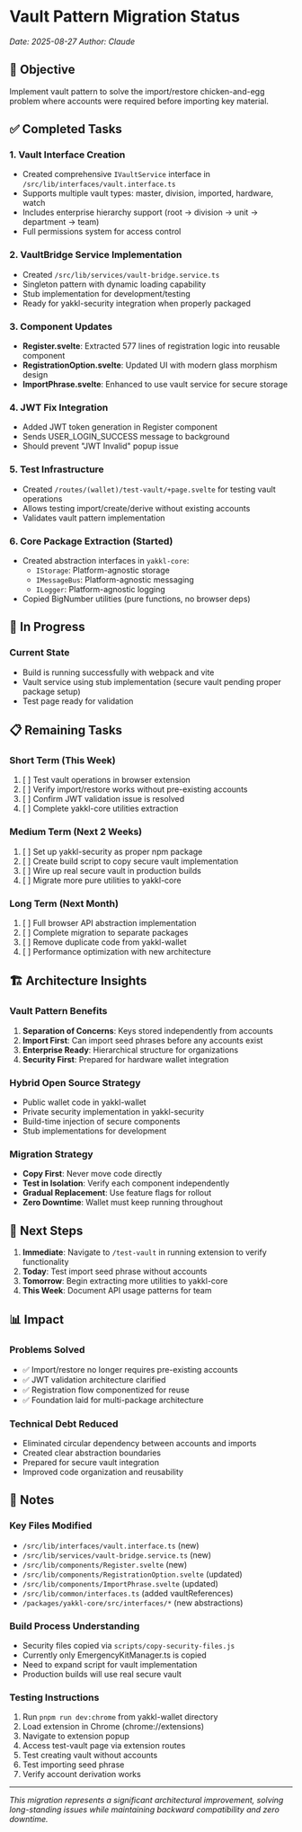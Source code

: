 # Vault Pattern Migration Status
*Date: 2025-08-27*
*Author: Claude*

## 🎯 Objective
Implement vault pattern to solve the import/restore chicken-and-egg problem where accounts were required before importing key material.

## ✅ Completed Tasks

### 1. Vault Interface Creation
- Created comprehensive `IVaultService` interface in `/src/lib/interfaces/vault.interface.ts`
- Supports multiple vault types: master, division, imported, hardware, watch
- Includes enterprise hierarchy support (root → division → unit → department → team)
- Full permissions system for access control

### 2. VaultBridge Service Implementation
- Created `/src/lib/services/vault-bridge.service.ts`
- Singleton pattern with dynamic loading capability
- Stub implementation for development/testing
- Ready for yakkl-security integration when properly packaged

### 3. Component Updates
- **Register.svelte**: Extracted 577 lines of registration logic into reusable component
- **RegistrationOption.svelte**: Updated UI with modern glass morphism design
- **ImportPhrase.svelte**: Enhanced to use vault service for secure storage

### 4. JWT Fix Integration
- Added JWT token generation in Register component
- Sends USER_LOGIN_SUCCESS message to background
- Should prevent "JWT Invalid" popup issue

### 5. Test Infrastructure
- Created `/routes/(wallet)/test-vault/+page.svelte` for testing vault operations
- Allows testing import/create/derive without existing accounts
- Validates vault pattern implementation

### 6. Core Package Extraction (Started)
- Created abstraction interfaces in `yakkl-core`:
  - `IStorage`: Platform-agnostic storage
  - `IMessageBus`: Platform-agnostic messaging  
  - `ILogger`: Platform-agnostic logging
- Copied BigNumber utilities (pure functions, no browser deps)

## 🔄 In Progress

### Current State
- Build is running successfully with webpack and vite
- Vault service using stub implementation (secure vault pending proper package setup)
- Test page ready for validation

## 📋 Remaining Tasks

### Short Term (This Week)
1. [ ] Test vault operations in browser extension
2. [ ] Verify import/restore works without pre-existing accounts
3. [ ] Confirm JWT validation issue is resolved
4. [ ] Complete yakkl-core utilities extraction

### Medium Term (Next 2 Weeks)
1. [ ] Set up yakkl-security as proper npm package
2. [ ] Create build script to copy secure vault implementation
3. [ ] Wire up real secure vault in production builds
4. [ ] Migrate more pure utilities to yakkl-core

### Long Term (Next Month)
1. [ ] Full browser API abstraction implementation
2. [ ] Complete migration to separate packages
3. [ ] Remove duplicate code from yakkl-wallet
4. [ ] Performance optimization with new architecture

## 🏗️ Architecture Insights

### Vault Pattern Benefits
1. **Separation of Concerns**: Keys stored independently from accounts
2. **Import First**: Can import seed phrases before any accounts exist
3. **Enterprise Ready**: Hierarchical structure for organizations
4. **Security First**: Prepared for hardware wallet integration

### Hybrid Open Source Strategy
- Public wallet code in yakkl-wallet
- Private security implementation in yakkl-security
- Build-time injection of secure components
- Stub implementations for development

### Migration Strategy
- **Copy First**: Never move code directly
- **Test in Isolation**: Verify each component independently
- **Gradual Replacement**: Use feature flags for rollout
- **Zero Downtime**: Wallet must keep running throughout

## 🚀 Next Steps

1. **Immediate**: Navigate to `/test-vault` in running extension to verify functionality
2. **Today**: Test import seed phrase without accounts
3. **Tomorrow**: Begin extracting more utilities to yakkl-core
4. **This Week**: Document API usage patterns for team

## 📊 Impact

### Problems Solved
- ✅ Import/restore no longer requires pre-existing accounts
- ✅ JWT validation architecture clarified
- ✅ Registration flow componentized for reuse
- ✅ Foundation laid for multi-package architecture

### Technical Debt Reduced
- Eliminated circular dependency between accounts and imports
- Created clear abstraction boundaries
- Prepared for secure vault integration
- Improved code organization and reusability

## 📝 Notes

### Key Files Modified
- `/src/lib/interfaces/vault.interface.ts` (new)
- `/src/lib/services/vault-bridge.service.ts` (new)
- `/src/lib/components/Register.svelte` (new)
- `/src/lib/components/RegistrationOption.svelte` (updated)
- `/src/lib/components/ImportPhrase.svelte` (updated)
- `/src/lib/common/interfaces.ts` (added vaultReferences)
- `/packages/yakkl-core/src/interfaces/*` (new abstractions)

### Build Process Understanding
- Security files copied via `scripts/copy-security-files.js`
- Currently only EmergencyKitManager.ts is copied
- Need to expand script for vault implementation
- Production builds will use real secure vault

### Testing Instructions
1. Run `pnpm run dev:chrome` from yakkl-wallet directory
2. Load extension in Chrome (chrome://extensions)
3. Navigate to extension popup
4. Access test-vault page via extension routes
5. Test creating vault without accounts
6. Test importing seed phrase
7. Verify account derivation works

---

*This migration represents a significant architectural improvement, solving long-standing issues while maintaining backward compatibility and zero downtime.*